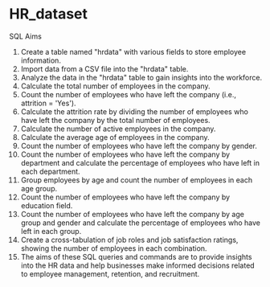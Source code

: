 # HR_dataset
SQL Aims
1. Create a table named "hrdata" with various fields to store employee
information.
2. Import data from a CSV file into the "hrdata" table.
3. Analyze the data in the "hrdata" table to gain insights into the
workforce.
4. Calculate the total number of employees in the company.
5. Count the number of employees who have left the company (i.e.,
attrition = 'Yes').
6. Calculate the attrition rate by dividing the number of employees who
have left the company by the total number of employees.
7. Calculate the number of active employees in the company.
8. Calculate the average age of employees in the company.
9. Count the number of employees who have left the company by gender.
10. Count the number of employees who have left the company by
department and calculate the percentage of employees who have left in
each department.
11. Group employees by age and count the number of employees in each age
group.
12. Count the number of employees who have left the company by
education field.
13. Count the number of employees who have left the company by age
group and gender and calculate the percentage of employees who have
left in each group.
14. Create a cross-tabulation of job roles and job satisfaction ratings,
showing the number of employees in each combination.
15. The aims of these SQL queries and commands are to provide insights
into the HR data and help businesses make informed decisions related
to employee management, retention, and recruitment.
